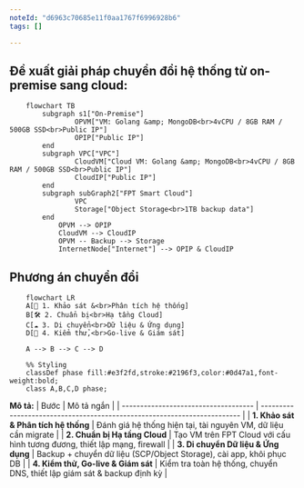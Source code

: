 ```yaml
---
noteId: "d6963c70685e11f0aa1767f6996928b6"
tags: []

---
```


## Đề xuất giải pháp chuyển đổi hệ thống từ on-premise sang cloud:
```mermaid
    flowchart TB
        subgraph s1["On-Premise"]
                OPVM["VM: Golang &amp; MongoDB<br>4vCPU / 8GB RAM / 500GB SSD<br>Public IP"]
                OPIP["Public IP"]
        end
        subgraph VPC["VPC"]
                CloudVM["Cloud VM: Golang &amp; MongoDB<br>4vCPU / 8GB RAM / 500GB SSD<br>Public IP"]
                CloudIP["Public IP"]
        end
        subgraph subGraph2["FPT Smart Cloud"]
                VPC
                Storage["Object Storage<br>1TB backup data"]
        end
            OPVM --> OPIP
            CloudVM --> CloudIP
            OPVM -- Backup --> Storage
            InternetNode["Internet"] --> OPIP & CloudIP
```

## Phương án chuyển đổi
```mermaid
    flowchart LR
    A[📌 1. Khảo sát &<br>Phân tích hệ thống]
    B[🛠️ 2. Chuẩn bị<br>Hạ tầng Cloud]
    C[☁️ 3. Di chuyển<br>Dữ liệu & Ứng dụng]
    D[🚀 4. Kiểm thử,<br>Go-live & Giám sát]

    A --> B --> C --> D

    %% Styling
    classDef phase fill:#e3f2fd,stroke:#2196f3,color:#0d47a1,font-weight:bold;
    class A,B,C,D phase;
```

**Mô tả:**
| Bước                                 | Mô tả ngắn                                                               |
| ------------------------------------ | ------------------------------------------------------------------------ |
| **1. Khảo sát & Phân tích hệ thống** | Đánh giá hệ thống hiện tại, tài nguyên VM, dữ liệu cần migrate           |
| **2. Chuẩn bị Hạ tầng Cloud**        | Tạo VM trên FPT Cloud với cấu hình tương đương, thiết lập mạng, firewall  |
| **3. Di chuyển Dữ liệu & Ứng dụng**  | Backup + chuyển dữ liệu (SCP/Object Storage), cài app, khôi phục DB      |
| **4. Kiểm thử, Go-live & Giám sát**  | Kiểm tra toàn hệ thống, chuyển DNS, thiết lập giám sát & backup định kỳ  |